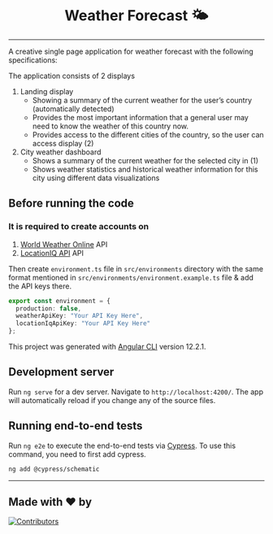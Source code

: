 <h1 align="center">Weather Forecast 🌤</h1>

---
A creative single page application for weather forecast with the following specifications:

The application consists of 2 displays

1. Landing display
   * Showing a summary of the current weather for the user’s country (automatically detected)
   * Provides the most important information that a general user may need to know the weather of this country now.
   * Provides access to the  different cities of the country, so the user can access display (2)
2. City weather dashboard
   * Shows a summary of the current weather for the selected city in (1)
   * Shows weather statistics and historical weather information for this city using different data visualizations

## Before running the code

### It is required to create accounts on

1. [World Weather Online][1] API
2. [LocationIQ API][2] API

Then create `environment.ts` file in `src/environments` directory with the same format mentioned in `src/environments/environment.example.ts` file & add the API keys there.

``` ts
export const environment = {
  production: false,
  weatherApiKey: "Your API Key Here",
  locationIqApiKey: "Your API Key Here"
};

```

This project was generated with [Angular CLI](https://github.com/angular/angular-cli) version 12.2.1.

## Development server

Run `ng serve` for a dev server. Navigate to `http://localhost:4200/`. The app will automatically reload if you change any of the source files.

## Running end-to-end tests

Run `ng e2e` to execute the end-to-end tests via [Cypress](https://www.cypress.io/). To use this command, you need to first add cypress.

``` bash
ng add @cypress/schematic
```
---

## Made with :heart: by

[![Contributors][contributors-img]][contributors]

[contributors]: https://github.com/MonicaTanios/weather-forecast/graphs/contributors
[contributors-img]: https://contributors-img.firebaseapp.com/image?repo=monicatanios/weather-forecast

<!-- Some Links -->
[1]: https://developer.worldweatheronline.com/
[2]: https://locationiq.com/
